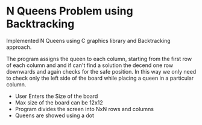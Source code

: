 # N Queens Problem using Backtracking

Implemented N Queens using C graphics library and Backtracking approach. 

The program assigns the queen to each column, starting from the first row of each column and and if can't find a solution the decend
one row downwards and again checks for the safe position. In this way we only need to check only the left side of the board while placing
a queen in a particular column.

- User Enters the Size of the board
- Max size of the board can be 12x12
- Program divides the screen into NxN rows and columns
- Queens are showed using a dot
